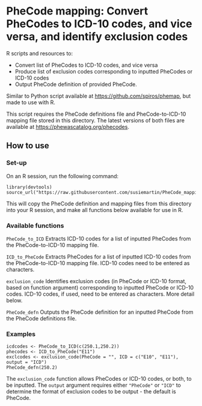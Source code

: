 # PheCode mapping: Convert PheCodes to ICD-10 codes, and vice versa, and identify exclusion codes

R scripts and resources to:
- Convert list of PheCodes to ICD-10 codes, and vice versa
- Produce list of exclusion codes corresponding to inputted PheCodes or ICD-10 codes
- Output PheCode definition of provided PheCode.

Similar to Python script available at https://github.com/spiros/phemap, but made to use with R.

This script requires the PheCode definitions file and PheCode-to-ICD-10 mapping file stored in this directory. The latest versions of both files are available at https://phewascatalog.org/phecodes.

## How to use

### Set-up

On an R session, run the following command:
```
library(devtools)
source_url("https://raw.githubusercontent.com/susiemartin/PheCode_mapping/refs/heads/main/PheCode_mapping.R") 
```
This will copy the PheCode definition and mapping files from this directory into your R session, and make all functions below available for use in R.

### Available functions

`PheCode_to_ICD` Extracts ICD-10 codes for a list of inputted PheCodes from the PheCode-to-ICD-10 mapping file.

`ICD_to_PheCode` Extracts PheCodes for a list of inputted ICD-10 codes from the PheCode-to-ICD-10 mapping file. ICD-10 codes need to be entered as characters.

`exclusion_code` Identifies exclusion codes (in PheCode or ICD-10 format, based on function argument) corresponding to inputted PheCode or ICD-10 codes. ICD-10 codes, if used, need to be entered as characters. More detail below.

`PheCode_defn` Outputs the PheCode definition for an inputted PheCode from the PheCode definitions file.

### Examples

```
icdcodes <- PheCode_to_ICD(c(250.1,250.2))
phecodes <- ICD_to_PheCode("E11")
exclcodes <- exclusion_code(PheCode = "", ICD = c("E10", "E11"), output = "ICD")
PheCode_defn(250.2)
```
The `exclusion_code` function allows PheCodes or ICD-10 codes, or both, to be inputted. The `output` argument requires either `"PheCode"` or `"ICD"` to determine the format of exclusion codes to be output - the default is PheCode.
